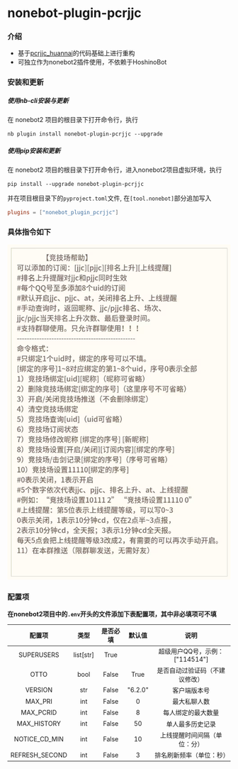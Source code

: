 # nonebot-plugin-pcrjjc

### 介绍

* 基于[pcrjjc_huannai](https://github.com/SonderXiaoming/pcrjjc_huannai)的代码基础上进行重构
* 可独立作为nonebot2插件使用，不依赖于HoshinoBot



### 安装和更新

##### 使用nb-cli安装与更新
在 nonebot2 项目的根目录下打开命令行，执行
```shell
nb plugin install nonebot-plugin-pcrjjc --upgrade
```
##### 使用pip安装和更新
在 nonebot2 项目的根目录下打开命令行，进入nonebot2项目虚拟环境，执行
```shell
pip install --upgrade nonebot-plugin-pcrjjc
```
并在项目根目录下的`pyproject.toml`文件, 在`[tool.nonebot]`部分追加写入
```toml
plugins = ["nonebot_plugin_pcrjjc"]
```



### 具体指令如下

![竞技场帮助指令](./img/help.png)



### 配置项

**在nonebot2项目中的`.env`开头的文件添加下表配置项，其中非必填项可不填**

|     配置项     |   类型    | 是否必填 |   默认值   |              说明              |
| :------------: | :-------: | :------: |:-------:| :----------------------------: |
|   SUPERUSERS   | list[str] |   True   |         | 超级用户QQ号，示例：["114514"] |
|      OTTO      |   bool    |  False   |  True   | 是否自动过验证码（不建议修改） |
|    VERSION     |    str    |  False   | "6.2.0" |          客户端版本号          |
|    MAX_PRI     |    int    |  False   |    0    |          最大私聊人数          |
|   MAX_PCRID    |    int    |  False   |    8    |       每人绑定的最大数量       |
|  MAX_HISTORY   |    int    |  False   |   50    |        单人最多历史记录        |
| NOTICE_CD_MIN  |    int    |  False   |   10    |  上线提醒时间间隔（单位：分）  |
| REFRESH_SECOND |    int    |  False   |    3    |    排名刷新频率（单位：秒）    |

